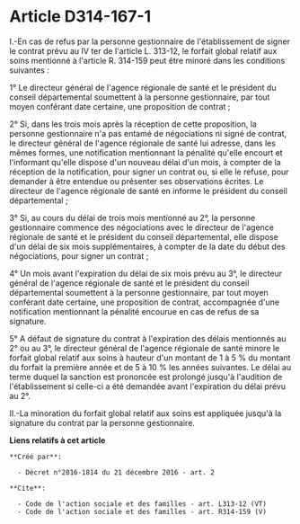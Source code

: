 # Article D314-167-1

I.-En cas de refus par la personne gestionnaire de l'établissement de signer le contrat prévu au IV ter de l'article L.
313-12, le forfait global relatif aux soins mentionné à l'article R. 314-159 peut être minoré dans les conditions
suivantes : 

1° Le directeur général de l'agence régionale de santé et le président du conseil départemental soumettent à la personne
gestionnaire, par tout moyen conférant date certaine, une proposition de contrat ; 

2° Si, dans les trois mois après la réception de cette proposition, la personne gestionnaire n'a pas entamé de négociations
ni signé de contrat, le directeur général de l'agence régionale de santé lui adresse, dans les mêmes formes, une notification
mentionnant la pénalité qu'elle encourt et l'informant qu'elle dispose d'un nouveau délai d'un mois, à compter de la
réception de la notification, pour signer un contrat ou, si elle le refuse, pour demander à être entendue ou présenter ses
observations écrites. Le directeur de l'agence régionale de santé en informe le président du conseil départemental ; 

3° Si, au cours du délai de trois mois mentionné au 2°, la personne gestionnaire commence des négociations avec le directeur
de l'agence régionale de santé et le président du conseil départemental, elle dispose d'un délai de six mois supplémentaires,
à compter de la date du début des négociations, pour signer un contrat ; 

4° Un mois avant l'expiration du délai de six mois prévu au 3°, le directeur général de l'agence régionale de santé et le
président du conseil départemental soumettent à la personne gestionnaire, par tout moyen conférant date certaine, une
proposition de contrat, accompagnée d'une notification mentionnant la pénalité encourue en cas de refus de sa signature. 

5° A défaut de signature du contrat à l'expiration des délais mentionnés au 2° ou au 3°, le directeur général de l'agence
régionale de santé minore le forfait global relatif aux soins à hauteur d'un montant de 1 à 5 % du montant du forfait la
première année et de 5 à 10 % les années suivantes. Le délai au terme duquel la sanction est prononcée est prolongé jusqu'à
l'audition de l'établissement si celle-ci a été demandée avant l'expiration du délai prévu au 2°. 

II.-La minoration du forfait global relatif aux soins est appliquée jusqu'à la signature du contrat par la personne
gestionnaire.

**Liens relatifs à cet article**

	**Créé par**:

	  - Décret n°2016-1814 du 21 décembre 2016 - art. 2

	**Cite**:

	  - Code de l'action sociale et des familles - art. L313-12 (VT)
	  - Code de l'action sociale et des familles - art. R314-159 (V)

